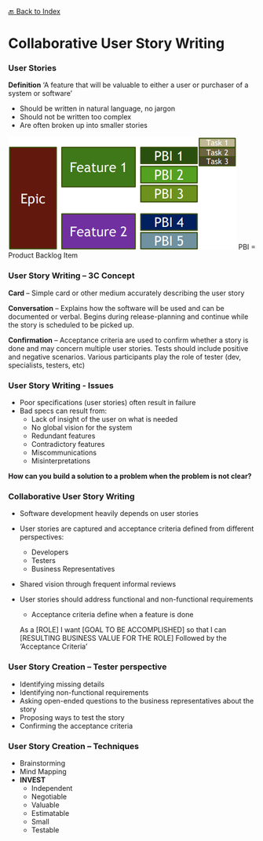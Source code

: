 [🔙 Back to Index](../index.md)

# Collaborative User Story Writing

### User Stories
**Definition**
‘A feature that will be valuable to either a user or purchaser of a system or software’

* Should be written in natural language, no jargon
* Should not be written too complex
* Are often broken up into smaller stories

![image14.png](assets/image14.png)
PBI = Product Backlog Item

### User Story Writing – 3C Concept
**Card** – Simple card or other medium accurately describing the user story

**Conversation** – Explains how the software will be used and can be documented or verbal. 
Begins during release-planning and continue while the story is scheduled to be picked up.

**Confirmation** – Acceptance criteria are used to confirm whether a story is done and may concern multiple user stories. 
Tests should include positive and negative scenarios. Various participants play the role of tester (dev, specialists, testers, etc)

### User Story Writing - Issues
* Poor specifications (user stories) often result in failure
* Bad specs can result from:
  * Lack of insight of the user on what is needed
  * No global vision for the system
  * Redundant features
  * Contradictory features
  * Miscommunications
  * Misinterpretations

**How can you build a solution to a problem when the problem is not clear?**

### Collaborative User Story Writing
* Software development heavily depends on user stories
* User stories are captured and acceptance criteria defined from different perspectives:
  * Developers
  * Testers 
  * Business Representatives
* Shared vision through frequent informal reviews
* User stories should address functional and non-functional requirements
  * Acceptance criteria define when a feature is done

  As a [ROLE] I want [GOAL TO BE ACCOMPLISHED] so that I can
  [RESULTING BUSINESS VALUE FOR THE ROLE]
  Followed by the ‘Acceptance Criteria’

### User Story Creation – Tester perspective
* Identifying missing details
* Identifying non-functional requirements
* Asking open-ended questions to the business representatives about the story
* Proposing ways to test the story
* Confirming the acceptance criteria

### User Story Creation – Techniques
* Brainstorming
* Mind Mapping
* **INVEST**
  * Independent
  * Negotiable
  * Valuable
  * Estimatable
  * Small
  * Testable